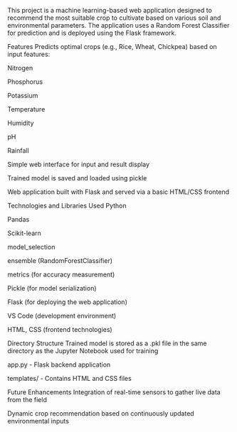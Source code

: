 This project is a machine learning-based web application designed to recommend the most suitable crop to cultivate based on various soil and environmental parameters. The application uses a Random Forest Classifier for prediction and is deployed using the Flask framework.

Features
Predicts optimal crops (e.g., Rice, Wheat, Chickpea) based on input features:

Nitrogen

Phosphorus

Potassium

Temperature

Humidity

pH

Rainfall

Simple web interface for input and result display

Trained model is saved and loaded using pickle

Web application built with Flask and served via a basic HTML/CSS frontend

Technologies and Libraries Used
Python

Pandas

Scikit-learn

model_selection

ensemble (RandomForestClassifier)

metrics (for accuracy measurement)

Pickle (for model serialization)

Flask (for deploying the web application)

VS Code (development environment)

HTML, CSS (frontend technologies)

Directory Structure
Trained model is stored as a .pkl file in the same directory as the Jupyter Notebook used for training

app.py - Flask backend application

templates/ - Contains HTML and CSS files

Future Enhancements
Integration of real-time sensors to gather live data from the field

Dynamic crop recommendation based on continuously updated environmental inputs

